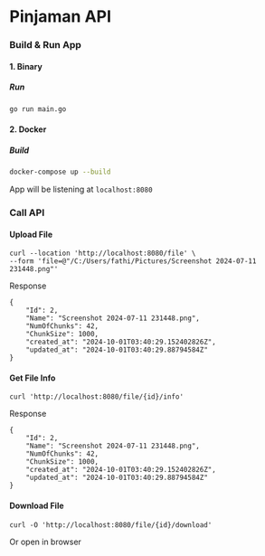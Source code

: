 # Pinjaman API

### Build & Run App

#### 1. Binary

##### Run

```bash
go run main.go
```

#### 2. Docker

##### Build

```bash
docker-compose up --build
```

App will be listening at `localhost:8080`

### Call API

#### Upload File

```cURL
curl --location 'http://localhost:8080/file' \
--form 'file=@"/C:/Users/fathi/Pictures/Screenshot 2024-07-11 231448.png"'
```

Response

```
{
    "Id": 2,
    "Name": "Screenshot 2024-07-11 231448.png",
    "NumOfChunks": 42,
    "ChunkSize": 1000,
    "created_at": "2024-10-01T03:40:29.152402826Z",
    "updated_at": "2024-10-01T03:40:29.88794584Z"
}
```

#### Get File Info

```cURL
curl 'http://localhost:8080/file/{id}/info'
```

Response

```
{
    "Id": 2,
    "Name": "Screenshot 2024-07-11 231448.png",
    "NumOfChunks": 42,
    "ChunkSize": 1000,
    "created_at": "2024-10-01T03:40:29.152402826Z",
    "updated_at": "2024-10-01T03:40:29.88794584Z"
}
```

#### Download File

```cURL
curl -O 'http://localhost:8080/file/{id}/download'
```

Or open in browser
